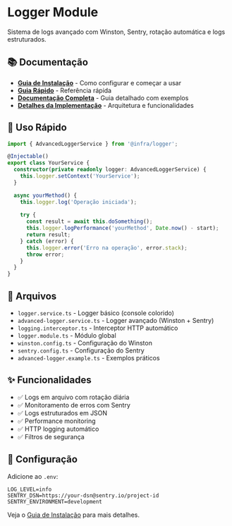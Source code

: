 # Logger Module

Sistema de logs avançado com Winston, Sentry, rotação automática e logs estruturados.

## 📚 Documentação

- **[Guia de Instalação](../../../docs/LOGGING_SETUP.md)** - Como configurar e começar a usar
- **[Guia Rápido](../../../docs/LOGGING_QUICK_START.md)** - Referência rápida
- **[Documentação Completa](../../../docs/LOGGING.md)** - Guia detalhado com exemplos
- **[Detalhes da Implementação](../../../docs/LOGGING_IMPLEMENTATION.md)** - Arquitetura e funcionalidades

## 🚀 Uso Rápido

```typescript
import { AdvancedLoggerService } from '@infra/logger';

@Injectable()
export class YourService {
  constructor(private readonly logger: AdvancedLoggerService) {
    this.logger.setContext('YourService');
  }

  async yourMethod() {
    this.logger.log('Operação iniciada');
    
    try {
      const result = await this.doSomething();
      this.logger.logPerformance('yourMethod', Date.now() - start);
      return result;
    } catch (error) {
      this.logger.error('Erro na operação', error.stack);
      throw error;
    }
  }
}
```

## 📁 Arquivos

- `logger.service.ts` - Logger básico (console colorido)
- `advanced-logger.service.ts` - Logger avançado (Winston + Sentry)
- `logging.interceptor.ts` - Interceptor HTTP automático
- `logger.module.ts` - Módulo global
- `winston.config.ts` - Configuração do Winston
- `sentry.config.ts` - Configuração do Sentry
- `advanced-logger.example.ts` - Exemplos práticos

## ✨ Funcionalidades

- ✅ Logs em arquivo com rotação diária
- ✅ Monitoramento de erros com Sentry
- ✅ Logs estruturados em JSON
- ✅ Performance monitoring
- ✅ HTTP logging automático
- ✅ Filtros de segurança

## 🔧 Configuração

Adicione ao `.env`:

```env
LOG_LEVEL=info
SENTRY_DSN=https://your-dsn@sentry.io/project-id
SENTRY_ENVIRONMENT=development
```

Veja o [Guia de Instalação](../../../docs/LOGGING_SETUP.md) para mais detalhes.
